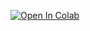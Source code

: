 [![Open In Colab](https://colab.research.google.com/assets/colab-badge.svg)](https://colab.research.google.com/github/denis-laurichesse/blob/momentum_stock_trading/momentum_strategy.ipynb)
